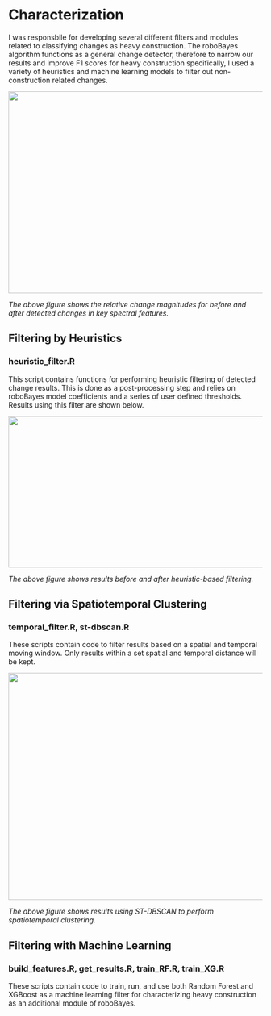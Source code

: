 # Characterization
I was responsbile for developing several different filters and modules related to classifying changes as heavy construction. The roboBayes algorithm functions as a general change detector, therefore to narrow our results and improve F1 scores for heavy construction specifically, I used a variety of heuristics and machine learning models to filter out non-construction related changes.

<p align="center">
  <img width="750" height="400" src="https://github.com/jen-abrahamson/MUTATED/assets/86742376/c4f1e6d4-dc7f-489b-8f38-b52234b0ac01">
  
*The above figure shows the relative change magnitudes for before and after detected changes in key spectral features.*
</p>

## Filtering by Heuristics
### heuristic_filter.R
This script contains functions for performing heuristic filtering of detected change results. This is done as a post-processing step and relies on roboBayes model coefficients and a series of user defined thresholds. Results using this filter are shown below.

<p align="center">
  <img width="800" height="300" src="https://github.com/jen-abrahamson/MUTATED/assets/86742376/27efb250-1207-42dc-8815-8ded6b4474ec">
  
*The above figure shows results before and after heuristic-based filtering.*
</p>

## Filtering via Spatiotemporal Clustering
### temporal_filter.R, st-dbscan.R
These scripts contain code to filter results based on a spatial and temporal moving window. Only results within a set spatial and temporal distance will be kept.

<p align="center">
  <img width="875" height="450" src="https://github.com/jen-abrahamson/MUTATED/assets/86742376/7fccfa52-794d-44be-a09d-e904ca80cb9b">
  
*The above figure shows results using ST-DBSCAN to perform spatiotemporal clustering.*
</p>

## Filtering with Machine Learning
### build_features.R, get_results.R, train_RF.R, train_XG.R 
These scripts contain code to train, run, and use both Random Forest and XGBoost as a machine learning filter for characterizing heavy construction as an additional module of roboBayes.

